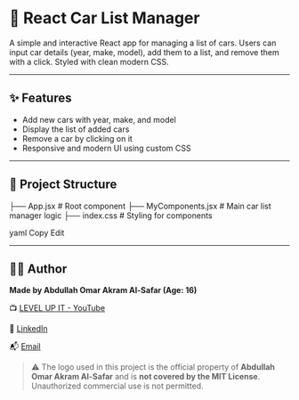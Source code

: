# 🚗 React Car List Manager

A simple and interactive React app for managing a list of cars. Users can input car details (year, make, model), add them to a list, and remove them with a click. Styled with clean modern CSS.

---

## ✨ Features

- Add new cars with year, make, and model
- Display the list of added cars
- Remove a car by clicking on it
- Responsive and modern UI using custom CSS

---

## 📂 Project Structure

├── App.jsx # Root component
├── MyComponents.jsx # Main car list manager logic
├── index.css # Styling for components

yaml
Copy
Edit

---

## 👨‍💻 Author

**Made by Abdullah Omar Akram Al-Safar (Age: 16)**

📺 [LEVEL UP IT - YouTube](https://www.youtube.com/@LEVEL_UP_IT)

🔗 [LinkedIn](https://www.linkedin.com/in/abdullah-omar-2a552834b)

📬 [Email](mailto:abodyalsafar2009@gmail.com)

> ⚠️ The logo used in this project is the official property of **Abdullah Omar Akram Al-Safar** and is **not covered by the MIT License**.
> Unauthorized commercial use is not permitted.
